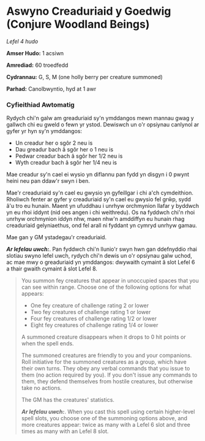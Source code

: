 # Aswyno Creaduriaid y Goedwig (Conjure Woodland Beings)

*Lefel 4 hudo*

**Amser Hudo:** 1 acsiwn

**Amrediad:** 60 troedfedd

**Cydrannau:** G, S, M (one holly berry per creature summoned)

**Parhad:** Canolbwyntio, hyd at 1 awr

### Cyfieithiad Awtomatig

Rydych chi'n galw am greaduriaid sy'n ymddangos mewn mannau gwag y gallwch chi eu gweld o fewn yr ystod. Dewiswch un o'r opsiynau canlynol ar gyfer yr hyn sy'n ymddangos:

- Un creadur her o sgôr 2 neu is
- Dau greadur bach â sgôr her o 1 neu is
- Pedwar creadur bach â sgôr her 1/2 neu is
- Wyth creadur bach â sgôr her 1/4 neu is

Mae creadur sy'n cael ei wysio yn diflannu pan fydd yn disgyn i 0 pwynt heini neu pan ddaw'r swyn i ben.

Mae'r creaduriaid sy'n cael eu gwysio yn gyfeillgar i chi a'ch cymdeithion. Rholiwch fenter ar gyfer y creaduriaid sy'n cael eu gwysio fel grŵp, sydd â'u tro eu hunain. Maent yn ufuddhau i unrhyw orchmynion llafar y byddwch yn eu rhoi iddynt (nid oes angen i chi weithredu). Os na fyddwch chi'n rhoi unrhyw orchmynion iddyn nhw, maen nhw'n amddiffyn eu hunain rhag creaduriaid gelyniaethus, ond fel arall ni fyddant yn cymryd unrhyw gamau.

Mae gan y GM ystadegau'r creaduriaid.

***Ar lefelau uwch:***. Pan fyddwch chi'n llunio'r swyn hwn gan ddefnyddio rhai slotiau swyno lefel uwch, rydych chi'n dewis un o'r opsiynau galw uchod, ac mae mwy o greaduriaid yn ymddangos: dwywaith cymaint â slot Lefel 6 a thair gwaith cymaint â slot Lefel 8.

>  You summon fey creatures that appear in unoccupied spaces that you can see within range. Choose one of the following options for what appears:
>  
>  - One fey creature of challenge rating 2 or lower
>  - Two fey creatures of challenge rating 1 or lower
>  - Four fey creatures of challenge rating 1/2 or lower
>  - Eight fey creatures of challenge rating 1/4 or lower
>  
>  A summoned creature disappears when it drops to 0 hit points or when the spell ends.
>  
>  The summoned creatures are friendly to you and your companions. Roll initiative for the summoned creatures as a group, which have their own turns. They obey any verbal commands that you issue to them (no action required by you). If you don't issue any commands to them, they defend themselves from hostile creatures, but otherwise take no actions.
>  
>  The GM has the creatures' statistics.
>  
>  ***Ar lefelau uwch:***. When you cast this spell using certain higher-level spell slots, you choose one of the summoning options above, and more creatures appear: twice as many with a Lefel 6 slot and three times as many with an Lefel 8 slot.